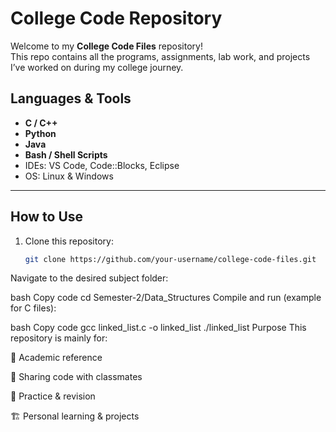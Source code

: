 # College Code Repository

Welcome to my **College Code Files** repository!  
This repo contains all the programs, assignments, lab work, and projects I’ve worked on during my college journey.  

##  Languages & Tools

- **C / C++**
- **Python**
- **Java**
- **Bash / Shell Scripts**
- IDEs: VS Code, Code::Blocks, Eclipse  
- OS: Linux & Windows

---

##  How to Use

1. Clone this repository:
   ```bash
   git clone https://github.com/your-username/college-code-files.git
Navigate to the desired subject folder:

bash
Copy code
cd Semester-2/Data_Structures
Compile and run (example for C files):

bash
Copy code
gcc linked_list.c -o linked_list
./linked_list
 Purpose
This repository is mainly for:

📖 Academic reference

📝 Sharing code with classmates

🔎 Practice & revision

🏗️ Personal learning & projects
